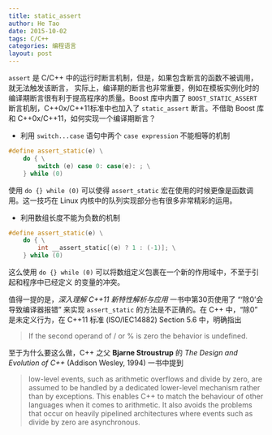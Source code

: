 ```yaml
---
title: static_assert
author: He Tao
date: 2015-10-02
tags: C/C++
categories: 编程语言
layout: post
---
```


`assert` 是 C/C++ 中的运行时断言机制，但是，如果包含断言的函数不被调用，就无法触发该断言，
实际上，编译期的断言也非常重要，例如在模板实例化时的编译期断言很有利于提高程序的质量。Boost
库中内置了 `BOOST_STATIC_ASSERT` 断言机制，C++0x/C++11标准中也加入了 `static_assert`
断言。不借助 Boost 库和 C++0x/C++11，如何实现一个编译期断言？

+ 利用 `switch...case` 语句中两个 `case expression` 不能相等的机制

~~~cpp
#define assert_static(e) \
    do { \
        switch (e) case 0: case(e): ; \
    } while (0)
~~~

使用 `do {} while (0)` 可以使得 `assert_static` 宏在使用的时候更像是函数调用。这一技巧在
Linux 内核中的队列实现部分也有很多非常精彩的运用。

+ 利用数组长度不能为负数的机制

~~~cpp
#define assert_static(e) \
    do { \
        int __assert_static[(e) ? 1 : (-1)]; \
    } while (0)
~~~

这么使用 `do {} while (0)` 可以将数组定义包裹在一个新的作用域中，不至于引起和程序中已经定义
的变量的冲突。

值得一提的是，_深入理解 C++11 新特性解析与应用_ 一书中第30页使用了 “‘除0’会导致编译器报错”
来实现 `assert_static` 的方法是不正确的。在 C++ 中，“除0” 是未定义行为，在 C++11 标准
(ISO/IEC14882) Section 5.6 中，明确指出

> If the second operand of / or % is zero the behavior is undefined.

至于为什么要这么做，C++ 之父 **Bjarne Stroustrup** 的 _The Design and Evolution of C++_ (Addison Wesley, 1994) 一书中提到

> low-level events, such as arithmetic overflows and divide by zero, are
> assumed to be handled by a dedicated lower-level mechanism rather than by
> exceptions. This enables C++ to match the behaviour of other languages when
> it comes to arithmetic. It also avoids the problems that occur on heavily
> pipelined architectures where events such as divide by zero are asynchronous.



